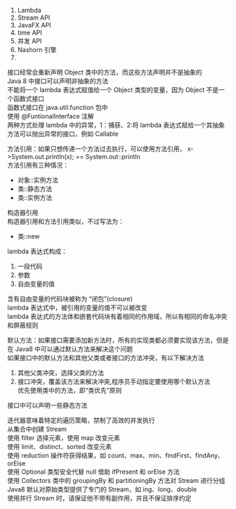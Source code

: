 1. Lambda  
2. Stream API  
3. JavaFX API  
4. time API   
5. 并发 API  
6. Nashorn 引擎  
7.   


接口经常会重新声明 Object 类中的方法，而这些方法声明并不是抽象的   
Java 8 中接口可以声明非抽象的方法   
不能将一个 lambda 表达式赋值给一个 Object 类型的变量，因为 Object 不是一个函数式接口   
函数式接口在 java.util.function 包中   
使用 @FuntionalInterface 注解   
两种方式处理 lambda 中的异常，1：捕获、2:将 lambda 表达式赋给一个其抽象方法可以抛出异常的接口，例如 Callable   

方法引用：如果只想传递一个方法过去执行，可以使用方法引用， x->System.out.println(x); == System.out::println   
方法引用有三种情况：    
- 对象::实例方法   
- 类::静态方法     
- 类::实例方法   

构造器引用   
构造器引用和方法引用类似，不过写法为：   
- 类::new    

lambda 表达式构成：   
1. 一段代码   
2. 参数     
3. 自由变量的值   

含有自由变量的代码块被称为 “闭包”(closure)   
lambda 表达式中，被引用的变量的值不可以被改变   
lambda 表达式的方法体和嵌套代码块有着相同的作用域，所以有相同的命名冲突和屏蔽规则   

默认方法：如果接口需要添加新方法时，所有的实现类都必须要实现该方法，但是在 Java8 中可以通过默认方法来解决这个问题   
如果接口中的默认方法和其他父类或者接口的方法冲突，有以下解决方法   
1. 其他父类冲突，选择父类的方法   
2. 接口冲突，覆盖该方法来解决冲突,程序员手动指定要使用哪个默认方法   
优先使用类中的方法，即“类优先”原则   

接口中可以声明一些静态方法   

迭代器意味着特定的遍历策略，禁制了高效的并发执行    
从集合中创建 Stream   
使用 filter 选择元素，使用 map 改变元素      
使用 limit、distinct、sorted 改变元素   
使用 reduction 操作符获得结果，如 count、max、min、findFirst、findAny、orElse   
使用 Optional 类型安全代替 null 借助 ifPresent 和 orElse 方法   
使用 Collectors 类中的 groupingBy 和 partitioningBy 方法对 Stream 进行分组   
Java8 默认对原始类型提供了专门的 Stream，如 ing、long、double   
使用并行 Stream 时，请保证他不带有副作用，并且不保证排序约定   
